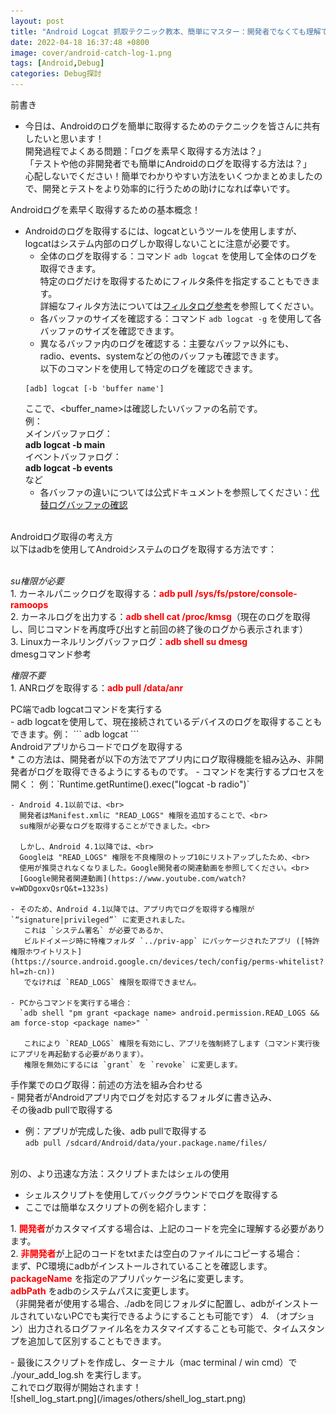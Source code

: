 ```yaml
---
layout: post
title: "Android Logcat 抓取テクニック教本、簡単にマスター：開発者でなくても理解できるlog取得テクニック！"
date: 2022-04-18 16:37:48 +0800
image: cover/android-catch-log-1.png
tags: [Android,Debug]
categories: Debug探討
---
```


<div class="c-border-main-title-2">前書き</div>

* 今日は、Androidのログを簡単に取得するためのテクニックを皆さんに共有したいと思います！<br>
  開発過程でよくある問題：「ログを素早く取得する方法は？」<br>
  「テストや他の非開発者でも簡単にAndroidのログを取得する方法は？」<br>
  心配しないでください！簡単でわかりやすい方法をいくつかまとめましたので、開発とテストをより効率的に行うための助けになれば幸いです。<br>

<div class="c-border-main-title-2">Androidログを素早く取得するための基本概念！</div>

  * Androidのログを取得するには、logcatというツールを使用しますが、logcatはシステム内部のログしか取得しないことに注意が必要です。
    - 全体のログを取得する：コマンド `adb logcat` を使用して全体のログを取得できます。<br>
    特定のログだけを取得するためにフィルタ条件を指定することもできます。<br>
    詳細なフィルタ方法については[フィルタログ参考](https://developer.android.com/studio/command-line/logcat#options)を参照してください。
    - 各バッファのサイズを確認する：コマンド `adb logcat -g` を使用して各バッファのサイズを確認できます。
    - 異なるバッファ内のログを確認する：主要なバッファ以外にも、<br>
    radio、events、systemなどの他のバッファも確認できます。<br>
    以下のコマンドを使用して特定のログを確認できます。<br>
    ```
    [adb] logcat [-b 'buffer name']
    ```
    ここで、<buffer_name>は確認したいバッファの名前です。<br>
    例：<br>
    メインバッファログ：<br>
    <b>adb logcat -b main</b><br>
    イベントバッファログ：<br>
    <b>adb logcat -b events</b><br>
    など
    - 各バッファの違いについては公式ドキュメントを参照してください：[代替ログバッファの確認](https://developer.android.com/studio/command-line/logcat#alternativeBuffers)

<br>

<div class="c-border-main-title-2">Androidログ取得の考え方</div>
<div class="c-border-content-title-4">以下はadbを使用してAndroidシステムのログを取得する方法です：</div><br>

<p class ="table_container">
  <i style="text-align: center;">su権限が必要</i><br>
 1. カーネルパニックログを取得する：<b style="color:red;">adb pull /sys/fs/pstore/console-ramoops</b><br>
 2. カーネルログを出力する：<b style="color:red;">adb shell cat /proc/kmsg</b>（現在のログを取得し、同じコマンドを再度呼び出すと前回の終了後のログから表示されます）<br>
 3. Linuxカーネルリングバッファログ：<b style="color:red;">adb shell su dmesg</b><br>
 <a herf="https://man7.org/linux/man-pages/man1/dmesg.1.html">dmesgコマンド参考</a>
</p>

<p class ="table_container">
  <i style="text-align: center;">権限不要</i><br>
  1. ANRログを取得する：<b style="color:red;">adb pull /data/anr</b><br>
</p>

<div class="c-border-content-title-4">PC端でadb logcatコマンドを実行する</div>
  - adb logcatを使用して、現在接続されているデバイスのログを取得することもできます。例：
  ```
  adb logcat
  ```

 <br>
 <div class="c-border-content-title-4">Androidアプリからコードでログを取得する</div>
  * この方法は、開発者が以下の方法でアプリ内にログ取得機能を組み込み、非開発者がログを取得できるようにするものです。
    - コマンドを実行するプロセスを開く：
    例：`Runtime.getRuntime().exec("logcat -b radio")`

    - Android 4.1以前では、<br>
      開発者はManifest.xmlに "READ_LOGS" 権限を追加することで、<br>
      su権限が必要なログを取得することができました。<br>

      しかし、Android 4.1以降では、<br>
      Googleは "READ_LOGS" 権限を不良権限のトップ10にリストアップしたため、<br>
      使用が推奨されなくなりました。Google開発者の関連動画を参照してください。<br>
      [Google開発者関連動画](https://www.youtube.com/watch?v=WDDgoxvQsrQ&t=1323s)

    - そのため、Android 4.1以降では、アプリ内でログを取得する権限が `“signature|privileged”` に変更されました。
       これは `システム署名` が必要であるか、
       ビルドイメージ時に特権フォルダ `../priv-app` にパッケージされたアプリ ([特許権限ホワイトリスト](https://source.android.google.cn/devices/tech/config/perms-whitelist?hl=zh-cn))
       でなければ `READ_LOGS` 権限を取得できません。

    - PCからコマンドを実行する場合：
      `adb shell "pm grant <package name> android.permission.READ_LOGS && am force-stop <package name>" `

       これにより `READ_LOGS` 権限を有効にし、アプリを強制終了します（コマンド実行後にアプリを再起動する必要があります）。
       権限を無効にするには `grant` を `revoke` に変更します。



<div class="c-border-content-title-4">手作業でのログ取得：前述の方法を組み合わせる</div>
  - 開発者がAndroidアプリ内でログを対応するフォルダに書き込み、<br>
    その後adb pullで取得する

  - 例：アプリが完成した後、adb pullで取得する<br>
      `adb pull /sdcard/Android/data/your.package.name/files/`
<br>

<div class="c-border-content-title-4">別の、より迅速な方法：スクリプトまたはシェルの使用</div>

  - シェルスクリプトを使用してバックグラウンドでログを取得する
  - ここでは簡単なスクリプトの例を紹介します：<br>
<script src="https://gist.github.com/KuanChunChen/ff02fe2fa4d02a0b6521bdc75ef61666.js"></script>

<p class ="table_container">
  1. <b style="color:red;">開発者</b>がカスタマイズする場合は、上記のコードを完全に理解する必要があります。<br>
  2. <b style="color:red;">非開発者</b>が上記のコードをtxtまたは空白のファイルにコピーする場合：<br>  
     まず、PC環境にadbがインストールされていることを確認します。<br>
     <b style="color:red;">packageName</b> を指定のアプリパッケージ名に変更します。<br>
     <b style="color:red;">adbPath</b> をadbのシステムパスに変更します。<br>
     （非開発者が使用する場合、./adbを同じフォルダに配置し、adbがインストールされていないPCでも実行できるようにすることも可能です）
  4. （オプション）出力されるログファイル名をカスタマイズすることも可能で、タイムスタンプを追加して区別することもできます。<br>
</p>
  - 最後にスクリプトを作成し、ターミナル（mac terminal / win cmd）で ./your_add_log.sh を実行します。<br>
  これでログ取得が開始されます！<br>
  ![shell_log_start.png](/images/others/shell_log_start.png)
